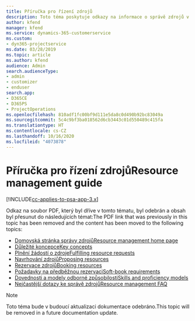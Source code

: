 ```yaml
---
title: Příručka pro řízení zdrojů
description: Toto téma poskytuje odkazy na informace o správě zdrojů v Project Service Automation
author: kfend
manager: kfend
ms.service: dynamics-365-customerservice
ms.custom:
- dyn365-projectservice
ms.date: 03/28/2019
ms.topic: article
ms.author: kfend
audience: Admin
search.audienceType:
- admin
- customizer
- enduser
search.app:
- D365CE
- D365PS
- ProjectOperations
ms.openlocfilehash: 810adf1fc00bf9d111e5da8c0d490b92bc83049a
ms.sourcegitcommit: 5c4c9bf3ba018562d6cb3443c01d550489c415fa
ms.translationtype: HT
ms.contentlocale: cs-CZ
ms.lasthandoff: 10/16/2020
ms.locfileid: "4073878"
---
```

# <a name="resource-management-guide"></a><span data-ttu-id="d6c82-103">Příručka pro řízení zdrojů</span><span class="sxs-lookup"><span data-stu-id="d6c82-103">Resource management guide</span></span>

[!INCLUDE[cc-applies-to-psa-app-3.x](../../includes/cc-applies-to-psa-app-3x.md)]

<span data-ttu-id="d6c82-104">Odkaz na soubor PDF, který byl dříve v tomto tématu, byl odebrán a obsah byl přesunut do následujících témat:</span><span class="sxs-lookup"><span data-stu-id="d6c82-104">The PDF link that was previously in this topic has been removed and the content has been moved to the following topics:</span></span>

- [<span data-ttu-id="d6c82-105">Domovská stránka správy zdrojů</span><span class="sxs-lookup"><span data-stu-id="d6c82-105">Resource management home page</span></span>](../resource-management-home-page.md)
- [<span data-ttu-id="d6c82-106">Důležité koncepce</span><span class="sxs-lookup"><span data-stu-id="d6c82-106">Key concepts</span></span>](../reports-key-concepts.md)
- [<span data-ttu-id="d6c82-107">Plnění žádostí o zdroje</span><span class="sxs-lookup"><span data-stu-id="d6c82-107">Fulfilling resource requests</span></span>](../resource-management-fulfill-requests.md)
- [<span data-ttu-id="d6c82-108">Navrhování zdrojů</span><span class="sxs-lookup"><span data-stu-id="d6c82-108">Proposing resources</span></span>](../resource-management-propose-resources.md)
- [<span data-ttu-id="d6c82-109">Rezervace zdrojů</span><span class="sxs-lookup"><span data-stu-id="d6c82-109">Booking resources</span></span>](../resource-management-book-resources-scheduleboard.md)
- [<span data-ttu-id="d6c82-110">Požadavky na předběžnou rezervaci</span><span class="sxs-lookup"><span data-stu-id="d6c82-110">Soft-book requirements</span></span>](../resource-management-softbook-requirements.md)
- [<span data-ttu-id="d6c82-111">Dovednosti a modely odborné způsobilosti</span><span class="sxs-lookup"><span data-stu-id="d6c82-111">Skills and proficiency models</span></span>](../resource-management-skills-proficiency.md)
- [<span data-ttu-id="d6c82-112">Nejčastější dotazy ke správě zdrojů</span><span class="sxs-lookup"><span data-stu-id="d6c82-112">Resource management FAQ</span></span>](../resource-management-faq.md)

> [!NOTE]
> <span data-ttu-id="d6c82-113">Toto téma bude v budoucí aktualizaci dokumentace odebráno.</span><span class="sxs-lookup"><span data-stu-id="d6c82-113">This topic will be removed in a future documentation update.</span></span> 
